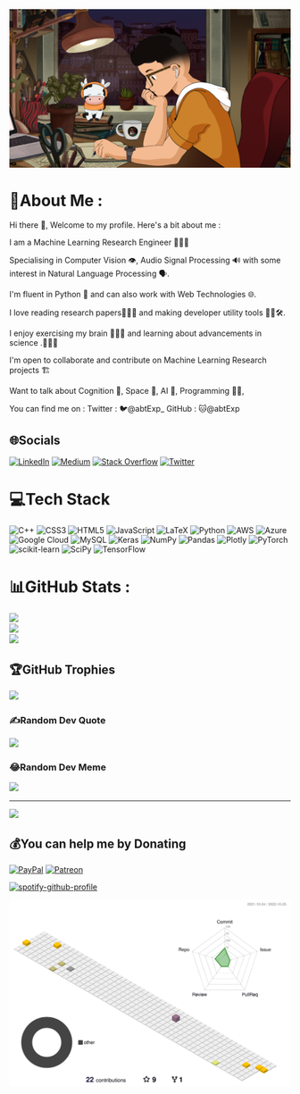 <img src='lofi_generator.png' alt='lofi_img' />

# 💫About Me :

Hi there 🙋, Welcome to my profile. Here's a bit about me : 

I am a Machine Learning Research Engineer 🤖👨‍💻

Specialising in Computer Vision 👁️, Audio Signal Processing 🔊 with some interest in Natural Language Processing 🗣️.

I'm fluent in Python 🐍 and can also work with Web Technologies 🌐.

I love reading research papers🧑‍🔬📃 and making developer utility tools 👨‍💻🛠️.

I enjoy exercising my brain 🏋️‍♂️🧠 and learning about advancements in science .🧬🔭🌌

I'm open to collaborate and contribute on Machine Learning Research projects 🏗️

Want to talk about Cognition 🙇, Space 🌌, AI 🤖, Programming 👨‍💻, 

You can find me on : 
Twitter : 🐦@abtExp_
GitHub : 🐱@abtExp

## 🌐Socials
[![LinkedIn](https://img.shields.io/badge/LinkedIn-%230077B5.svg?logo=linkedin&logoColor=white)](https://linkedin.com/in//in/abtExp) [![Medium](https://img.shields.io/badge/Medium-12100E?logo=medium&logoColor=white)](https://medium.com/@@abt.exp) [![Stack Overflow](https://img.shields.io/badge/-Stackoverflow-FE7A16?logo=stack-overflow&logoColor=white)](https://stackoverflow.com/users/abtexp) [![Twitter](https://img.shields.io/badge/Twitter-%231DA1F2.svg?logo=Twitter&logoColor=white)](https://twitter.com/abtExp_) 

# 💻Tech Stack
![C++](https://img.shields.io/badge/c++-%2300599C.svg?style=for-the-badge&logo=c%2B%2B&logoColor=white) ![CSS3](https://img.shields.io/badge/css3-%231572B6.svg?style=for-the-badge&logo=css3&logoColor=white) ![HTML5](https://img.shields.io/badge/html5-%23E34F26.svg?style=for-the-badge&logo=html5&logoColor=white) ![JavaScript](https://img.shields.io/badge/javascript-%23323330.svg?style=for-the-badge&logo=javascript&logoColor=%23F7DF1E) ![LaTeX](https://img.shields.io/badge/latex-%23008080.svg?style=for-the-badge&logo=latex&logoColor=white) ![Python](https://img.shields.io/badge/python-3670A0?style=for-the-badge&logo=python&logoColor=ffdd54) ![AWS](https://img.shields.io/badge/AWS-%23FF9900.svg?style=for-the-badge&logo=amazon-aws&logoColor=white) ![Azure](https://img.shields.io/badge/azure-%230072C6.svg?style=for-the-badge&logo=azure-devops&logoColor=white) ![Google Cloud](https://img.shields.io/badge/Google%20Cloud-%234285F4.svg?style=for-the-badge&logo=google-cloud&logoColor=white) ![MySQL](https://img.shields.io/badge/mysql-%2300f.svg?style=for-the-badge&logo=mysql&logoColor=white) ![Keras](https://img.shields.io/badge/Keras-%23D00000.svg?style=for-the-badge&logo=Keras&logoColor=white) ![NumPy](https://img.shields.io/badge/numpy-%23013243.svg?style=for-the-badge&logo=numpy&logoColor=white) ![Pandas](https://img.shields.io/badge/pandas-%23150458.svg?style=for-the-badge&logo=pandas&logoColor=white) ![Plotly](https://img.shields.io/badge/Plotly-%233F4F75.svg?style=for-the-badge&logo=plotly&logoColor=white) ![PyTorch](https://img.shields.io/badge/PyTorch-%23EE4C2C.svg?style=for-the-badge&logo=PyTorch&logoColor=white) ![scikit-learn](https://img.shields.io/badge/scikit--learn-%23F7931E.svg?style=for-the-badge&logo=scikit-learn&logoColor=white) ![SciPy](https://img.shields.io/badge/SciPy-%230C55A5.svg?style=for-the-badge&logo=scipy&logoColor=%white) ![TensorFlow](https://img.shields.io/badge/TensorFlow-%23FF6F00.svg?style=for-the-badge&logo=TensorFlow&logoColor=white)
# 📊GitHub Stats :
![](https://github-readme-stats.vercel.app/api?username=abtExp&theme=vue-dark&hide_border=true&include_all_commits=true&count_private=true)<br/>
![](https://github-readme-streak-stats.herokuapp.com/?user=abtExp&theme=vue-dark&hide_border=true)<br/>
![](https://github-readme-stats.vercel.app/api/top-langs/?username=abtExp&theme=vue-dark&hide_border=true&include_all_commits=true&count_private=true&layout=compact)

## 🏆GitHub Trophies
![](https://github-profile-trophy.vercel.app/?username=abtExp&theme=gitdimmed&no-frame=true&no-bg=true&margin-w=4)

### ✍️Random Dev Quote
![](https://quotes-github-readme.vercel.app/api?type=horizontal&theme=dark)

### 😂Random Dev Meme
<img src="https://random-memer.herokuapp.com/" width="512px"/>

---
[![](https://visitcount.itsvg.in/api?id=abtExp&icon=5&color=3)](https://visitcount.itsvg.in)

  ## 💰You can help me by Donating
  [![PayPal](https://img.shields.io/badge/PayPal-00457C?style=for-the-badge&logo=paypal&logoColor=white)](https://paypal.me/abtExp1) [![Patreon](https://img.shields.io/badge/Patreon-%231DA1F2.svg?style=for-the-badge&logo=Patreon&logoColor=white)](https://patreon.com/abtExp) 

  <!-- Proudly created with GPRM ( https://gprm.itsvg.in ) -->
  
  [![spotify-github-profile](https://spotify-github-profile.vercel.app/api/view?uid=mltougo6bx9njjym52t24kw64&cover_image=true&theme=default&bar_color=53b14f&bar_color_cover=false)](https://spotify-github-profile.vercel.app/api/view?uid=mltougo6bx9njjym52t24kw64&redirect=true)
  
  <img src='profile-3d-contrib/profile-season-animate.svg' alt='contributions' />
  
